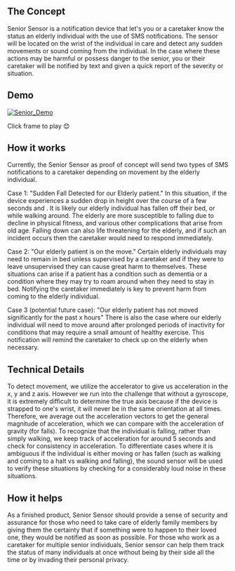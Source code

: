 ## The Concept
Senior Sensor is a notification device that let's you or a caretaker know the status an elderly individual with the use of SMS notifications. The sensor will be located on the wrist of the individual in care and detect any sudden movements or sound coming from the individual. In the case where these actions may be harmful or possess danger to the senior, you or their caretaker will be notified by text and given a quick report of the severity or situation. 

## Demo
[![Senior_Demo](https://img.youtube.com/vi/_DlMi-knl4Q/0.jpg)](https://www.youtube.com/watch?v=_DlMi-knl4Q)

Click frame to play 😊

## How it works
Currently, the Senior Sensor as proof of concept will send two types of SMS notifications to a caretaker depending on movement by the elderly individual.

Case 1: "Sudden Fall Detected for our Elderly patient."
In this situation, if the device experiences a sudden drop in height over the course of a few seconds and . It is likely our elderly individual has fallen off their bed, or while walking around. The elderly are more susceptible to falling due to decline in physical fitness, and various other complications that arise from old age. Falling down can also life threatening for the elderly, and if such an incident occurs then the caretaker would need to respond immediately.

Case 2: "Our elderly patient is on the move."
Certain elderly individuals may need to remain in bed unless supervised by a caretaker and if they were to leave unsupervised they can cause great harm to themselves. These situations can arise if a patient has a condition such as dementia or a condition where they may try to roam around when they need to stay in bed. Notifying the caretaker immediately is key to prevent harm from coming to the elderly individual.

Case 3 (potential future case): "Our elderly patient has not moved significantly for the past x hours"
There is also the case where our elderly individual will need to move around after prolonged periods of inactivity for conditions that may require a small amount of healthy exercise. This notification will remind the caretaker to check up on the elderly when necessary.  

## Technical Details
To detect movement, we utilize the accelerator to give us acceleration in the x, y and z axis. However we run into the challenge that without a gyroscope, it is extremely difficult to determine the true axis because if the device is strapped to one's wrist, it will never be in the same orientation at all times. Therefore, we average out the acceleration vectors to get the general magnitude of acceleration, which we can compare with the acceleration of gravity (for falls). To recognize that the individual is falling, rather than simply walking, we keep track of acceleration for around 5 seconds and check for consistency in acceleration. To differentiate cases where it is ambiguous if the individual is either moving or has fallen (such as walking and coming to a halt vs walking and falling), the sound sensor will be used to verify these situations by checking for a considerably loud noise in these situations.

## How it helps
As a finished product, Senior Sensor should provide a sense of security and assurance for those who need to take care of elderly family members by giving them the certainty that if something were to happen to their loved one, they would be notified as soon as possible. For those who work as a caretaker for multiple senior individuals, Senior sensor can help them track the status of many individuals at once without being by their side all the time or by invading their personal privacy.
